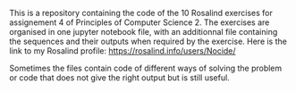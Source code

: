 This is a repository containing the code of the 10 Rosalind exercises for assignement 4 of Principles of Computer Science 2. The exercises are organised in one jupyter notebook file, with an additionnal file containing the sequences and their outputs when required by the exercise. Here is the link to my Rosalind profile: https://rosalind.info/users/Nocide/

Sometimes the files contain code of different ways of solving the problem or code that does not give the right output but is still useful.
